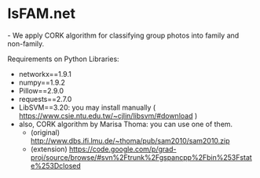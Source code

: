 # IsFAM.net
<Discriminative Subgraphs for Discovering Family Photos>
- We apply CORK algorithm for classifying group photos into family and non-family.

Requirements on Python Libraries:
* networkx==1.9.1
* numpy==1.9.2
* Pillow==2.9.0
* requests==2.7.0
* LibSVM==3.20: you may install manually ( https://www.csie.ntu.edu.tw/~cjlin/libsvm/#download )
* also, CORK algorithm by Marisa Thoma: you can use one of them. 
  - (original) http://www.dbs.ifi.lmu.de/~thoma/pub/sam2010/sam2010.zip
  - (extension) https://code.google.com/p/grad-proj/source/browse/#svn%2Ftrunk%2Fgspancpp%2Fbin%253Fstate%253Dclosed



